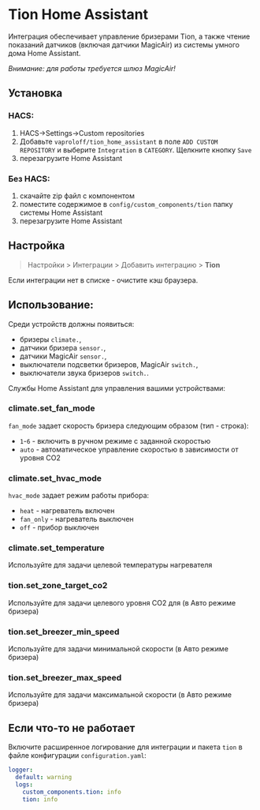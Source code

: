 # Tion Home Assistant
Интеграция обеспечивает управление бризерами Tion, а также чтение показаний датчиков (включая датчики MagicAir) из системы умного дома Home Assistant.

*Внимание: для работы требуется шлюз MagicAir!*

## Установка

### HACS:
1. HACS->Settings->Custom repositories 
2. Добавьте `vaproloff/tion_home_assistant` в поле `ADD CUSTOM REPOSITORY` и выберите `Integration` в `CATEGORY`. Щелкните кнопку `Save`
3. перезагрузите Home Assistant

### Без HACS:
1. скачайте zip файл с компонентом
2. поместите содержимое в `config/custom_components/tion` папку системы Home Assistant
3. перезагрузите Home Assistant

## Настройка
> Настройки > Интеграции > Добавить интеграцию > **Tion**

Если интеграции нет в списке - очистите кэш браузера.

## Использование:
Среди устройств должны появиться:
- бризеры `climate.`,
- датчики бризера `sensor.`,
- датчики MagicAir `sensor.`,
- выключатели подсветки бризеров, MagicAir `switch.`,
- выключатели звука бризеров `switch.`.

Службы Home Assistant для управления вашими устройствами:
### climate.set_fan_mode
`fan_mode` задает скорость бризера следующим образом (тип - строка):
- `1`-`6` - включить в ручном режиме с заданной скоростью
- `auto` - автоматическое управление скоростью в зависимости от уровня CO2

### climate.set_hvac_mode
`hvac_mode` задает режим работы прибора:
- `heat` - нагреватель включен
- `fan_only` - нагреватель выключен
- `off` - прибор выключен

### climate.set_temperature
Используйте для задачи целевой температуры нагревателя

### tion.set_zone_target_co2
Используйте для задачи целевого уровня CO2 для (в Авто режиме бризера)

### tion.set_breezer_min_speed
Используйте для задачи минимальной скорости (в Авто режиме бризера)

### tion.set_breezer_max_speed
Используйте для задачи максимальной скорости (в Авто режиме бризера)

## Если что-то не работает
Включите расширенное логирование для интеграции и пакета `tion` в файле конфигурации `configuration.yaml`:
```yaml
logger:
  default: warning
  logs:
    custom_components.tion: info
    tion: info
```
